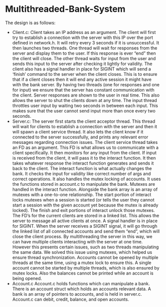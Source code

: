 # Multithreaded-Bank-System

The design is as follows:
*	Client.c:
Client takes an IP address as an argument. The client will first try to establish a connection with the server with this IP over the port defined in network.h. It will retry every 3 seconds if it is unsuccessful. It then launches two threads. One thread will wait for responses from the server and display them to the user. If this response is ever “end” then the client will close. The other thread waits for input from the user and sends this input to the server after checking it lightly for validity. The client also has a signal handler in place for SIGINT which will send a ‘finish’ command to the server when the client closes. This is to ensure that if a client closes then it will end any active session it might have with the bank server.
By having two threads (one for responses and one for input) we ensure that the server has constant communication with the client. Server responses are shown to the user in real time. This also allows the server to shut the clients down at any time.
The input thread throttles user input by waiting two seconds in between each input. This makes sure that the user cannot send input more than once every two seconds.
*	Server.c:
The server first starts the client acceptor thread. This thread will wait for clients to establish a connection with the server and then it will spawn a client service thread. It also lets the client know if it connected to the server successfully, and prints any relevant error messages regarding connection issues.
The client service thread takes an FD as an argument. This FD is what allows us to communicate with a client specifically. It then monitors for any input from the client. If input is received from the client, it will pass it to the interact function. It then takes whatever response the interact function generates and sends it back to the client.
The interact function is what actually changes the bank. It checks the input for validity like correct number of args and correct operations. It also handles the mutex locking of accounts. It uses the functions stored in account.c to manipulate the bank.
Mutexes are handled in the interact function. Alongside the bank array is an array of mutexes with a one-to-one relationship. The start portion of interact locks mutexes when a session is started (or tells the user they cannot start a session with the given account yet because the mutex is already locked). The finish and exit portions of interact unlock those mutexes.
The FD’s for the current clients are stored in a linked list. This allows the server to message all active clients at once.
A signal handler is in place for SIGINT. When the server receives a SIGINT signal, it will go through the linked list of all connected accounts and send them “end”, which will close the client process.
By multithreading the server in this way, we can have multiple clients interacting with the server at one time. However this presents certain issues, such as two threads manipulating the same data. We solved this issue using mutexes, which helped us ensure thread synchronization. Accounts cannot be opened by multiple threads at the same time, using a mutex lock to ensure this. A single account cannot be started by multiple threads, which is also ensured by mutex locks. Also the balances cannot be printed while an account is being opened.
*	Account.c
Account.c holds functions which can manipulate a bank. There is an account struct which holds an accounts relevant data. A bank is an array of pointers to accounts, and is held in server.c. Account.c can debit, credit, balance, and open accounts.
